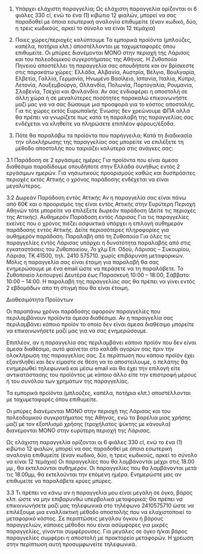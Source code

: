 1. Υπάρχει ελάχιστη παραγγελία;
Ως ελάχιστη παραγγελία ορίζονται οι 6 φιάλες 330 cl, ενώ το ένα (1) κιβώτιο 12 φιαλών, μπορεί να σας παραδοθεί με όποια εσωτερική αναλογία επιθυμείτε (έναν κωδικό, δύο, η τρεις κωδικούς, αρκεί το σύνολο να είναι 12 τεμάχια)

2. Ποιες χώρες/περιοχές καλύπτουμε
Τα εμπορικά προϊόντα (μπλούζες, καπέλα, ποτήρια κλπ.) αποστέλλονται με ταχυμεταφορές όπου επιθυμείτε.
Οι μπύρες διανέμονται ΜΟΝΟ στην περιοχή της Λάρισας και του πολεοδομικού συγκροτήματος της Αθήνας.
Η Ζυθοποιία Πηνειού αποστέλλει τη παραγγελία σας οπουδήποτε και αν βρίσκεστε στις παρακάτω χώρες: Ελλάδα, Αλβανία, Αυστρία, Βέλγιο, Βουλγαρία, Ελβετία, Γαλλία, Γερμανία, Ηνωμένο Βασίλειο, Ισπανία, Ιταλία, Κύπρο, Λετονία, Λουξεμβούργο, Ολλανδία, Πολωνία, Πορτογαλία, Ρουμανία, Σλοβενία, Τσεχία και Φινλανδία. Αν σας ενδιαφέρει η αποστολή σε άλλη χώρα ή σε μεγαλύτερες ποσότητες παρακαλώ επικοινωνήστε μαζί μας για να σας δώσουμε μια προσφορά για το κόστος αποστολής. Για τις χώρες εκτός Ευρωπαϊκής Ένωσης δεν χρεώνουμε ΦΠΑ αλλά θα πρέπει να γνωρίζετε πως κατά τη παραλαβή της παραγγελίας σας ενδέχεται να κληθείτε να πληρώσετε επιπλέον φόρους/έξοδα.

3. Πότε θα παραλάβω τα προϊόντα που παρήγγειλα;
Κατά τη διαδικασία την ολοκλήρωσης της παραγγελίας σας μπορείτε να επιλέξετε τη μέθοδο αποστολής που ταιριάζει καλύτερα στις ανάγκες σας:

3.1 Παράδοση σε 2 εργάσιμες ημέρες
Για προϊόντα που είναι άμεσα διαθέσιμα παραδίδουμε οπουδήποτε στην Ελλάδα συνήθως εντός 2 εργάσιμων ημερών. Για νησιωτικούς προορισμούς καθώς και δυσπρόσιτες περιοχές εκτός Αττικής ο χρόνος παράδοσης ενδέχεται να είναι μεγαλύτερος.

3.2 Δωρεάν Παράδοση εντός Αττικής
Αν η παραγγελία σας είναι πάνω από 60€ και ο προορισμός της είναι εντός Αττικής στην Ευρύτερη Περιοχή Αθηνών τότε μπορείτε να επιλέξετε δωρεάν παράδοση (Δείτε τις περιοχές της Αττικής).
Αυθημερόν Παράδοση εντός Λάρισας
Για τις παραγγελίες εκείνες που ο χρόνος πιέζει ασφυκτικά υπάρχει η επιλογή αυθημερόν παράδοσης εντός Αττικής. Δείτε περισσότερες πληροφορίες για αυθημερόν παράδοση.
Παραλαβή από τη Ζυθοποιία
Για όλες τις παραγγελίες εντός Λάρισας υπάρχει η δυνατότητα παραλαβής από στις εγκαταστάσεις του Ζυθοποιείου, 7ο χλμ Επ. Οδού, Λάρισας – Συκουρίου, Λάρισα, ΤΚ 41500, τηλ. 2410 575710. χωρίς επιβάρυνση μεταφορικών. Μόλις η παραγγελία σας είναι έτοιμη για παραλαβή θα σας ενημερώσουμε με ένα email ώστε να περάσετε να τη παραλάβετε. Το Ζυθοποιείο λειτουργεί Δευτέρα έως Παρασκευή 10:00 – 18:00, Σάββατο: 10:00 – 14:00.
Η παραλαβή της παραγγελίας σας θα πρέπει να γίνει εντός 2 εβδομάδων απο τη στιγμή που θα είναι έτοιμη.

Διαθεσιμότητα Προϊόντων

Οι παραπάνω χρόνοι παράδοσης αφορούν παραγγελίες που περιλαμβάνουν προϊόντα άμεσα διαθέσιμα. Αν η παραγγελία σας περιλαμβάνει κάποιο προϊόν το οποίο δεν είναι άμεσα διαθέσιμο μπορείτε να επικοινωνήσετε μαζί μας για να σας ενημερώσουμε.

Επιπλέον, αν η παραγγελία σας περιλαμβάνει κάποιο προϊόν που δεν είναι άμεσα διαθέσιμο, αυτό φαίνεται στο καλάθι αγορών σας πριν την ολοκλήρωση της παραγγελίας σας.
Σε περίπτωση που κάποιο προϊόν έχει εξαντληθεί και δεν είμαστε σε θέση να το αποστείλουμε, ο πελάτης θα ενημερωθεί τηλεφωνικά και μέσω email και θα έχει την επιλογή είτε αντικατάστασης του προϊόντος με κάποιο άλλο είτε την επιστροφή μέρους ή του συνόλου των χρημάτων της παραγγελίας.

Τα εμπορικά προϊόντα (μπλούζες, καπέλα, ποτήρια κλπ.) αποστέλλονται με ταχυμεταφορές όπου επιθυμείτε.

Οι μπύρες διανέμονται ΜΟΝΟ στην περιοχή της Λάρισας και του πολεοδομικού συγκροτήματος της Αθήνας, ενώ τα βαρέλια μιας χρήσης μαζί με τον εξοπλισμό χρήσης (τροχήλατος ψύκτης με κάνουλα) διανέμονται ΜΟΝΟ στην ευρύτερη περιοχή της Λάρισας.

Ως ελάχιστη παραγγελία ορίζονται οι 6 φιάλες 330 cl, ενώ το ένα (1) κιβώτιο 12 φιαλών, μπορεί να σας παραδοθεί με όποια εσωτερική αναλογία επιθυμείτε (έναν κωδικό, δύο, η τρεις κωδικούς, αρκεί το σύνολο να είναι 12 τεμάχια)
Οι παραγγελίες που θα λαμβάνονται μέχρι στις 18.00 μμ , θα εκτελούνται αυθημερόν.
Οι παραγγελίες που θα λαμβάνονται μετά τις 18.00μμ, θα εκτελούνται την επόμενη ημέρα.
Ενημερώστε μας αν επιθυμείτε να παραλάβετε κρύες μπύρες.

3.3 Τι πρέπει να κάνω αν η παραγγελία μου είναι μεγάλη σε όγκο, βάρος κλπ. ώστε να μην επιβαρυνθώ υπερβολικά μεταφορικά;
Θα πρέπει να επικοινωνήσετε μαζί μας τηλεφωνικά στο τηλέφωνο 2410575710 ώστε να επιλέξουμε μια εναλλακτική μέθοδο αποστολής που να ελαχιστοποιεί το μεταφορικό κόστος.
Σε περιπτώσεις μεγάλου όγκου ή βάρους παραγγελιών, κάποιες μέθοδοι που είναι ασύμφορες για μικρές παραγγελίες, γίνονται συμφέρουσες. Για μεγάλες σε όγκο ή/και βάρος παραγγελίες συμφέρει η αποστολή με πρακτορείο μεταφορών. Η χρέωση στην περίπτωση αυτή προσυμφωνείτε τηλεφωνικά.